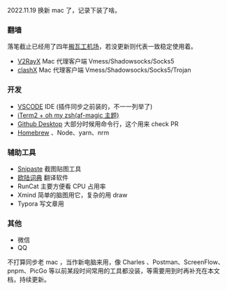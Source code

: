 2022.11.19 换新 mac 了，记录下装了啥。

### 翻墙
 落笔截止已经用了四年[搬瓦工机场](https://justmysocks3.net/members/clientarea.php)，若没更新则代表一致稳定使用着。

 - [V2RayX](https://github.com/Cenmrev/V2RayX) Mac 代理客户端 Vmess/Shadowsocks/Socks5
 - [clashX](https://github.com/yichengchen/clashX)  Mac 代理客户端 Vmess/Shadowsocks/Socks5/Trojan

### 开发
 - [VSCODE](https://code.visualstudio.com/) IDE (插件同步之前装的，不一一列举了)
 - [iTerm2 + oh my zsh(af-magic 主题)](https://zhuanlan.zhihu.com/p/435518571)
 - [Github Desktop](https://desktop.github.com/) 大部分时候用命令行，这个用来 check PR
 - [Homebrew](https://zhuanlan.zhihu.com/p/90508170) 、Node、yarn、nrm


### 辅助工具
 - [Snipaste](https://www.snipaste.com/) 截图贴图工具
 - [欧陆词典](https://www.eudic.net/v4/en/app/download) 翻译软件
 - RunCat 主要方便看 CPU 占用率
 - Xmind 简单的脑图用它，复杂的用 draw
 - Typora 写文章用

### 其他
 - 微信
 - QQ

不打算同步老 mac ，当作新电脑来用，像 Charles 、Postman、ScreenFlow、pnpm、PicGo 等以前某段时间常用的工具都没装，等需要用到时再补充在本文档，持续更新。